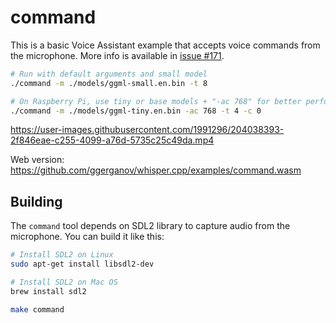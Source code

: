 # command

This is a basic Voice Assistant example that accepts voice commands from the microphone.
More info is available in [issue #171](https://github.com/ggerganov/whisper.cpp/issues/171).

```bash
# Run with default arguments and small model
./command -m ./models/ggml-small.en.bin -t 8

# On Raspberry Pi, use tiny or base models + "-ac 768" for better performance
./command -m ./models/ggml-tiny.en.bin -ac 768 -t 4 -c 0
```

https://user-images.githubusercontent.com/1991296/204038393-2f846eae-c255-4099-a76d-5735c25c49da.mp4

Web version: https://github.com/ggerganov/whisper.cpp/examples/command.wasm

## Building

The `command` tool depends on SDL2 library to capture audio from the microphone. You can build it like this:

```bash
# Install SDL2 on Linux
sudo apt-get install libsdl2-dev

# Install SDL2 on Mac OS
brew install sdl2

make command
```
